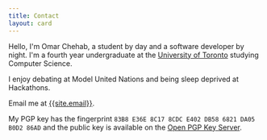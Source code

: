 ```yaml
---
title: Contact
layout: card
---
```


Hello, I'm Omar Chehab, a student by day and a software developer by night. I'm a fourth year undergraduate at the [University of Toronto](https://www.utoronto.ca) studying Computer Science.

I enjoy debating at Model United Nations and being sleep deprived at Hackathons.

Email me at <a href="mailto:{{site.email}}">{{site.email}}</a>.

My PGP key has the fingerprint `83B8 E36E 8C17 8CDC E402 DB58 6821 DA05 B0D2 86AD` and the public key is available on the [Open PGP Key Server](https://keys.openpgp.org/search?q={{site.email}}).
